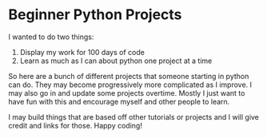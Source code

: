 # Beginner Python Projects

I wanted to do two things:
1. Display my work for 100 days of code
2. Learn as much as I can about python one project at a time

So here are a bunch of different projects that someone starting in python can do. They may become progressively more complicated as I improve. I may also go in and update some projects overtime. Mostly I just want to have fun with this and encourage myself and other people to learn.

I may build things that are based off other tutorials or projects and I will give credit and links for those. Happy coding!
